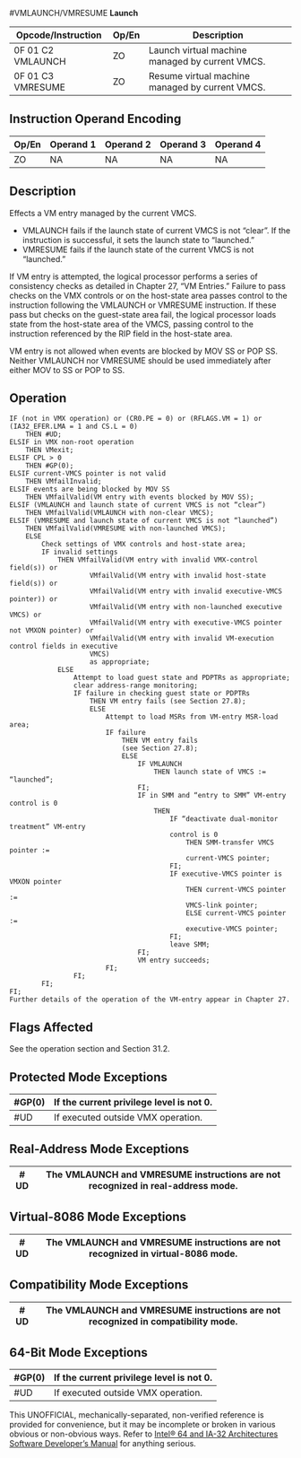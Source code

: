 #VMLAUNCH/VMRESUME
**Launch**

| Opcode/Instruction | Op/En | Description                                     |
| ------------------ | ----- | ----------------------------------------------- |
| 0F 01 C2 VMLAUNCH  | ZO    | Launch virtual machine managed by current VMCS. |
| 0F 01 C3 VMRESUME  | ZO    | Resume virtual machine managed by current VMCS. |

## Instruction Operand Encoding

| Op/En | Operand 1 | Operand 2 | Operand 3 | Operand 4 |
| ----- | --------- | --------- | --------- | --------- |
| ZO    | NA        | NA        | NA        | NA        |

## Description

Effects a VM entry managed by the current VMCS.

- VMLAUNCH fails if the launch state of current VMCS is not “clear”. If the instruction is successful, it sets the launch state to “launched.”
- VMRESUME fails if the launch state of the current VMCS is not “launched.”

If VM entry is attempted, the logical processor performs a series of consistency checks as detailed in Chapter 27, “VM Entries.” Failure to pass checks on the VMX controls or on the host-state area passes control to the instruction following the VMLAUNCH or VMRESUME instruction. If these pass but checks on the guest-state area fail, the logical processor loads state from the host-state area of the VMCS, passing control to the instruction referenced by the RIP field in the host-state area.

VM entry is not allowed when events are blocked by MOV SS or POP SS. Neither VMLAUNCH nor VMRESUME should be used immediately after either MOV to SS or POP to SS.

## Operation

```
IF (not in VMX operation) or (CR0.PE = 0) or (RFLAGS.VM = 1) or (IA32_EFER.LMA = 1 and CS.L = 0)
    THEN #​​​UD;
ELSIF in VMX non-root operation
    THEN VMexit;
ELSIF CPL > 0
    THEN #​​​​GP(0);
ELSIF current-VMCS pointer is not valid
    THEN VMfailInvalid;
ELSIF events are being blocked by MOV SS
    THEN VMfailValid(VM entry with events blocked by MOV SS);
ELSIF (VMLAUNCH and launch state of current VMCS is not “clear”)
    THEN VMfailValid(VMLAUNCH with non-clear VMCS);
ELSIF (VMRESUME and launch state of current VMCS is not “launched”)
    THEN VMfailValid(VMRESUME with non-launched VMCS);
    ELSE
        Check settings of VMX controls and host-state area;
        IF invalid settings
            THEN VMfailValid(VM entry with invalid VMX-control field(s)) or
                    VMfailValid(VM entry with invalid host-state field(s)) or
                    VMfailValid(VM entry with invalid executive-VMCS pointer)) or
                    VMfailValid(VM entry with non-launched executive VMCS) or
                    VMfailValid(VM entry with executive-VMCS pointer not VMXON pointer) or
                    VMfailValid(VM entry with invalid VM-execution control fields in executive
                    VMCS)
                    as appropriate;
            ELSE
                Attempt to load guest state and PDPTRs as appropriate;
                clear address-range monitoring;
                IF failure in checking guest state or PDPTRs
                    THEN VM entry fails (see Section 27.8);
                    ELSE
                        Attempt to load MSRs from VM-entry MSR-load area;
                        IF failure
                            THEN VM entry fails
                            (see Section 27.8);
                            ELSE
                                IF VMLAUNCH
                                    THEN launch state of VMCS := “launched”;
                                FI;
                                IF in SMM and “entry to SMM” VM-entry control is 0
                                    THEN
                                        IF “deactivate dual-monitor treatment” VM-entry
                                        control is 0
                                            THEN SMM-transfer VMCS pointer :=
                                            current-VMCS pointer;
                                        FI;
                                        IF executive-VMCS pointer is VMXON pointer
                                            THEN current-VMCS pointer :=
                                            VMCS-link pointer;
                                            ELSE current-VMCS pointer :=
                                            executive-VMCS pointer;
                                        FI;
                                        leave SMM;
                                FI;
                                VM entry succeeds;
                        FI;
                FI;
        FI;
FI;
Further details of the operation of the VM-entry appear in Chapter 27.

```

## Flags Affected

See the operation section and Section 31.2.

## Protected Mode Exceptions

| \#​​​​GP(0) | If the current privilege level is not 0. |
| ----------- | ---------------------------------------- |
| #​​​UD      | If executed outside VMX operation.       |

## Real-Address Mode Exceptions

| #​​​UD | The VMLAUNCH and VMRESUME instructions are not recognized in real-address mode. |
| ------ | ------------------------------------------------------------------------------- |

## Virtual-8086 Mode Exceptions

| #​​​UD | The VMLAUNCH and VMRESUME instructions are not recognized in virtual-8086 mode. |
| ------ | ------------------------------------------------------------------------------- |

## Compatibility Mode Exceptions

| #​​​UD | The VMLAUNCH and VMRESUME instructions are not recognized in compatibility mode. |
| ------ | -------------------------------------------------------------------------------- |

## 64-Bit Mode Exceptions

| \#​​​​GP(0) | If the current privilege level is not 0. |
| ----------- | ---------------------------------------- |
| #​​​UD      | If executed outside VMX operation.       |

This UNOFFICIAL, mechanically-separated, non-verified reference is provided for convenience, but it may be
incomplete or broken in various obvious or non-obvious
ways. Refer to [Intel® 64 and IA-32 Architectures Software Developer’s Manual](https://software.intel.com/en-us/download/intel-64-and-ia-32-architectures-sdm-combined-volumes-1-2a-2b-2c-2d-3a-3b-3c-3d-and-4) for anything serious.
